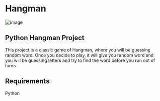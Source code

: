 # Hangman

![image](https://github.com/gabuzdova/Hangman/assets/152610059/9ddbcb43-4945-4d55-a5b1-6a75b42c3e51)

##  Python Hangman Project
This project is a classic game of Hangman, where you will be  guessing random word. Once you decide to play, it will give you random word and you will be guessing letters and try to find the word before you run out of turns.

## Requirements
Python

